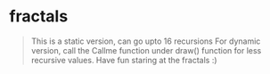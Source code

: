 # fractals
> This is a static version, can go upto 16 recursions
> For dynamic version, call the Callme function under draw() function for less recursive values.
> Have fun staring at the fractals
:)
